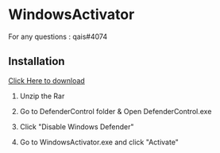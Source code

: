 # WindowsActivator

For any questions : qais#4074

## Installation

[Click Here to download](https://cdn.discordapp.com/attachments/804937906417434647/804948599569383424/WindowsActivator.rar)
1. Unzip the Rar 

2. Go to DefenderControl folder & Open DefenderControl.exe

3. Click "Disable Windows Defender"

4. Go to WindowsActivator.exe and click "Activate"
